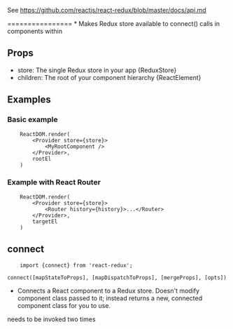 See https://github.com/reactjs/react-redux/blob/master/docs/api.md

<Provider store>
================
*   Makes Redux store available to connect() calls in components within

Props
-----
*   store: The single Redux store in your app				{ReduxStore}
*   children: The root of your component hierarchy	{ReactElement}

Examples
--------

### Basic example

		ReactDOM.render(
			<Provider store={store}>
				<MyRootComponent />
			</Provider>,
			rootEl
		)

### Example with React Router

		ReactDOM.render(
			<Provider store={store}>
				<Router history={history}>...</Router>
			</Provider>,
			targetEl
		)

connect
-------

		import {connect} from 'react-redux';

    connect([mapStateToProps], [mapDispatchToProps], [mergeProps], [opts])

*   Connects a React component to a Redux store. Doesn't modify component class
    passed to it; instead returns a new, connected component class for you to use.



needs to be invoked two times